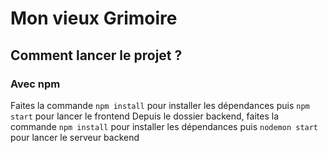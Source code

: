 # Mon vieux Grimoire


## Comment lancer le projet ? 

### Avec npm

Faites la commande `npm install` pour installer les dépendances puis `npm start` pour lancer le frontend 
Depuis le dossier backend, faites la commande  `npm install`  pour installer les dépendances puis `nodemon start` pour lancer le serveur backend



